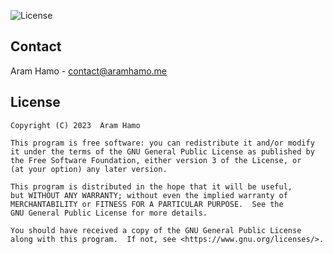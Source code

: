 ![License](https://img.shields.io/github/license/aram-hamo/git-server?style=for-the-badge)

## Contact
Aram Hamo - [contact@aramhamo.me](mailto:contact@aramhamo.me)

## License
```
Copyright (C) 2023  Aram Hamo

This program is free software: you can redistribute it and/or modify
it under the terms of the GNU General Public License as published by
the Free Software Foundation, either version 3 of the License, or
(at your option) any later version.

This program is distributed in the hope that it will be useful,
but WITHOUT ANY WARRANTY; without even the implied warranty of
MERCHANTABILITY or FITNESS FOR A PARTICULAR PURPOSE.  See the
GNU General Public License for more details.

You should have received a copy of the GNU General Public License
along with this program.  If not, see <https://www.gnu.org/licenses/>.
```
